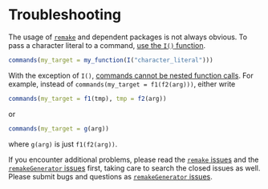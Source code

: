 # Troubleshooting

The usage of [`remake`](https://github.com/richfitz/remake) and dependent packages is not always obvious. To pass a character literal to a command, [use the `I()` function](https://github.com/richfitz/remake/issues/58).

```r
commands(my_target = my_function(I("character_literal")))
```

With the exception of `I()`, [commands cannot be nested function calls](https://github.com/richfitz/remake/issues/86). For example, instead of `commands(my_target = f1(f2(arg)))`, either write

```r
commands(my_target = f1(tmp), tmp = f2(arg))
```

or

```r
commands(my_target = g(arg))
```

where `g(arg)` is just `f1(f2(arg))`.

If you encounter additional problems, please read the [`remake` issues](https://github.com/richfitz/remake/issues) and the [`remakeGenerator` issues](https://github.com/wlandau/remakeGenerator/issues) first, taking care to search the closed issues as well. Please submit bugs and questions as [`remakeGenerator` issues](https://github.com/wlandau/remakeGenerator/issues).
